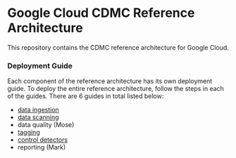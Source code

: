 # Google Cloud CDMC Reference Architecture

This repository contains the CDMC reference architecture for Google Cloud. 

### Deployment Guide

Each component of the reference architecture has its own deployment guide. To deploy the entire reference architecture, follow the steps in each of the guides. There are 6 guides in total listed below:

- [data ingestion](https://github.com/GoogleCloudPlatform/cdmc/blob/main/data-ingestion/README.md) 
- [data scanning](https://github.com/GoogleCloudPlatform/cdmc/blob/main/data-scanning/README.md)  
- data quality (Mose)
- [tagging](https://github.com/GoogleCloudPlatform/cdmc/blob/main/tagging/README.md)   
- [control detectors](https://github.com/GoogleCloudPlatform/cdmc/blob/main/control-detectors/README.md) 
- reporting (Mark)
